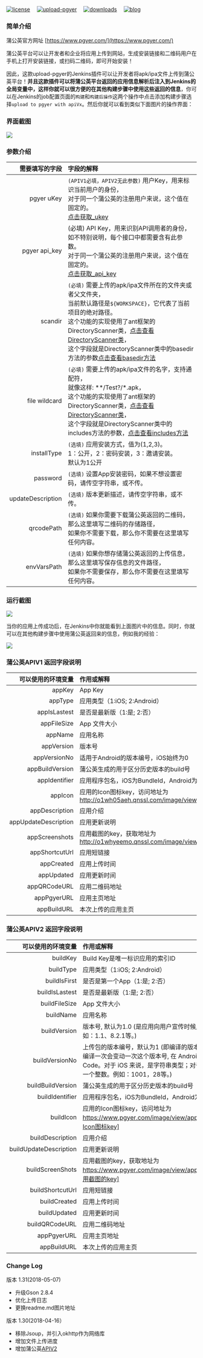 [![license](https://img.shields.io/github/license/mashape/apistatus.svg)](http://opensource.org/licenses/MIT)&#8194;&#8194;
[![upload-pgyer](https://img.shields.io/badge/upload--pgyer-1.24-brightgreen.svg)](https://github.com/myroid/jenkins-upload-pgyer-plugin)&#8194;&#8194;
[![downloads](https://img.shields.io/badge/downloads-%3C1K-orange.svg)](https://github.com/myroid/jenkins-upload-pgyer-plugin)&#8194;&#8194;
[![blog](https://img.shields.io/badge/blog-dafan.tech-red.svg)](http://dafan.tech)

### 简单介绍

蒲公英官方网址 [https://www.pgyer.com/](https://www.pgyer.com/)

蒲公英平台可以让开发者和企业将应用上传到网站，生成安装链接和二维码用户在手机上打开安装链接，或扫码二维码，即可开始安装！

因此，这款upload-pgyer的Jenkins插件可以让开发者将apk/ipa文件上传到蒲公英平台！**并且这款插件可以将蒲公英平台返回的应用信息解析后注入到Jenkins的全局变量中，这样你就可以很方便的在其他构建步骤中使用这些返回的信息**，你可以在Jenkins的job配置页面的`构建`和`构建后操作`这两个操作中点击添加构建步骤选择`upload to pgyer with apiVx`。然后你就可以看到类似下面图片的操作界面：

### 界面截图
![](https://blog-1251473749.cos.ap-beijing.myqcloud.com/jenkins_upload_pgyer/upload-pgyer-1.png)

### 参数介绍
需要填写的字段|字段的解释
----:|:----------
pgyer uKey|`(APIV1必填，APIV2无此参数)` 用户Key，用来标识当前用户的身份，<br/>对于同一个蒲公英的注册用户来说，这个值在固定的。<br/>[点击获取_ukey](https://www.pgyer.com/account/api)
pgyer api_key|(必填) API Key，用来识别API调用者的身份，<br/>如不特别说明，每个接口中都需要含有此参数。<br/>对于同一个蒲公英的注册用户来说，这个值在固定的。<br/>[点击获取_api_key](https://www.pgyer.com/account/api)
scandir|`(必填)` 需要上传的apk/ipa文件所在的文件夹或者父文件夹，<br/>当前默认路径是`${WORKSPACE}`，它代表了当前项目的绝对路径。<br/>这个功能的实现使用了ant框架的DirectoryScanner类，[点击查看DirectoryScanner类](https://ant.apache.org/manual/api/org/apache/tools/ant/DirectoryScanner.html)，<br/>这个字段就是DirectoryScanner类中的basedir方法的参数[点击查看basedir方法](https://ant.apache.org/manual/api/org/apache/tools/ant/DirectoryScanner.html#basedir)
file wildcard|`(必填)` 需要上传的apk/ipa文件的名字，支持通配符，<br/>就像这样: **/Test?/*.apk，<br/>这个功能的实现使用了ant框架的DirectoryScanner类，[点击查看DirectoryScanner类](https://ant.apache.org/manual/api/org/apache/tools/ant/DirectoryScanner.html)，<br/>这个字段就是DirectoryScanner类中的includes方法的参数，[点击查看includes方法](https://ant.apache.org/manual/api/org/apache/tools/ant/DirectoryScanner.html#includes)
installType|`(选填)` 应用安装方式，值为(1,2,3)。<br/>1：公开，2：密码安装，3：邀请安装。<br/>默认为1公开
password|`(选填)` 设置App安装密码，如果不想设置密码，请传空字符串，或不传。
updateDescription|`(选填)` 版本更新描述，请传空字符串，或不传。
qrcodePath|`(选填)` 如果你需要下载蒲公英返回的二维码，那么这里填写二维码的存储路径，<br/>如果你不需要下载，那么你不需要在这里填写任何内容。
envVarsPath |`(选填)` 如果你想存储蒲公英返回的上传信息，那么这里填写保存信息的文件路径，<br/>如果你不需要保存，那么你不需要在这里填写任何内容。

### 运行截图
![](https://blog-1251473749.cos.ap-beijing.myqcloud.com/jenkins_upload_pgyer/jenkins_log.png)

当你的应用上传成功后，在Jenkins中你就能看到上面图片中的信息。同时，你就可以在其他构建步骤中使用蒲公英返回来的信息，例如我的经验：

![](https://blog-1251473749.cos.ap-beijing.myqcloud.com/jenkins_upload_pgyer/upload-pgyer-3.png)

### 蒲公英APIV1 返回字段说明
可以使用的环境变量|作用或解释
----:|:----------
appKey|App Key
appType|应用类型（1:iOS; 2:Android）
appIsLastest|是否是最新版（1:是; 2:否）
appFileSize|App 文件大小
appName| 应用名称
appVersion|版本号
appVersionNo|适用于Android的版本编号，iOS始终为0
appBuildVersion|蒲公英生成的用于区分历史版本的build号
appIdentifier|应用程序包名，iOS为BundleId，Android为包名
appIcon|应用的Icon图标key，访问地址为 http://o1wh05aeh.qnssl.com/image/view/app_icons/[appIcon]
appDescription|应用介绍
appUpdateDescription|应用更新说明
appScreenshots|应用截图的key，获取地址为 http://o1whyeemo.qnssl.com/image/view/app_screenshots/[appScreenshots]
appShortcutUrl|应用短链接
appCreated|应用上传时间
appUpdated|应用更新时间
appQRCodeURL|应用二维码地址
appPgyerURL|应用主页地址
appBuildURL|本次上传的应用主页

### 蒲公英APIV2 返回字段说明
可以使用的环境变量|作用或解释
----:|:----------
buildKey | Build Key是唯一标识应用的索引ID
buildType | 应用类型（1:iOS; 2:Android）
buildIsFirst | 是否是第一个App（1:是; 2:否）
buildIsLastest | 是否是最新版（1:是; 2:否）
buildFileSize | App 文件大小
buildName | 应用名称
buildVersion | 版本号, 默认为1.0 (是应用向用户宣传时候用到的标识，例如：1.1、8.2.1等。)
buildVersionNo |上传包的版本编号，默认为1 (即编译的版本号，一般来说，编译一次会变动一次这个版本号, 在 Android 上叫 Version Code。对于 iOS 来说，是字符串类型；对于 Android 来说是一个整数。例如：1001，28等。)
buildBuildVersion | 蒲公英生成的用于区分历史版本的build号
buildIdentifier | 应用程序包名，iOS为BundleId，Android为包名
buildIcon | 应用的Icon图标key，访问地址为 https://www.pgyer.com/image/view/app_icons/[应用的Icon图标key]
buildDescription | 应用介绍
buildUpdateDescription | 应用更新说明
buildScreenShots | 应用截图的key，获取地址为 https://www.pgyer.com/image/view/app_screenshots/[应用截图的key]
buildShortcutUrl | 应用短链接
buildCreated | 应用上传时间
buildUpdated | 应用更新时间
buildQRCodeURL |应用二维码地址
appPgyerURL| 应用主页地址
appBuildURL| 本次上传的应用主页

### Change Log
版本 1.31(2018-05-07)

- 升级Gson 2.8.4
- 优化上传日志
- 更换readme.md图片地址

版本 1.30(2018-04-16）

- 移除Jsoup，并引入okhttp作为网络库
- 增加文件上传进度
- 增加蒲公英[APIV2](https://www.pgyer.com/doc/view/api#uploadApp)